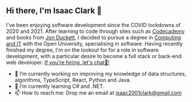 ## Hi there, I'm Isaac Clark 👋

I've been enjoying software development since the COVID lockdowns of 2020 and 2021. After learning to code through sites such as [Codecademy](https://www.codecademy.com/) and books from [Jon Duckett](https://www.goodreads.com/author/show/135171.Jon_Duckett), I decided to pursue a degree in [Computing and IT](https://www.open.ac.uk/courses/computing-it/degrees/bsc-computing-it-software-q62-soft) with the Open University, specialising in software. Having recently finished my degree, I'm on the lookout for for a role in software development, with a particular desire to become a full stack or back-end web developer. [If you're hiring, let's chat💬!](mailto:isaac2001clark@gmail.com?subject=Hi%20Isaac,%20I%20want%20to%20hire%20you!)
- 🔭 I’m currently working on improving my knowledge of data structures, algorithms, TypeScript, React, Python and Java.
- 🌱 I’m currently learning C# and .NET.
- 📫 How to reach me: Drop me an email at isaac2001clark@gmail.com

<!--
**isaacclark1/isaacclark1** is a ✨ _special_ ✨ repository because its `README.md` (this file) appears on your GitHub profile.

Here are some ideas to get you started:

- 🔭 I’m currently working on ...
- 🌱 I’m currently learning ...
- 👯 I’m looking to collaborate on ...
- 🤔 I’m looking for help with ...
- 💬 Ask me about ...
- 📫 How to reach me: ...
- 😄 Pronouns: ...
- ⚡ Fun fact: ...
-->
